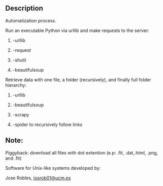 ## Description
Automatization process.

Run an executable Python via urllib and make requests to the server:

1. -urllib

2. -request

3. -shutil 

4. -beautifulsoup

Retrieve data with one file,  a folder (recursively), and finally full folder hierarchy:

1. -urllib

2. -beautifulsoup

3. -scrapy

4. -spider to recursively follow links


## Note:

Piggyback: download all files with dot extention (e.p: .fit, .dat,.html, .png, and .fit)

Software for Unix-like systems developed by:

Jose Robles, josrob01@ucm.es
